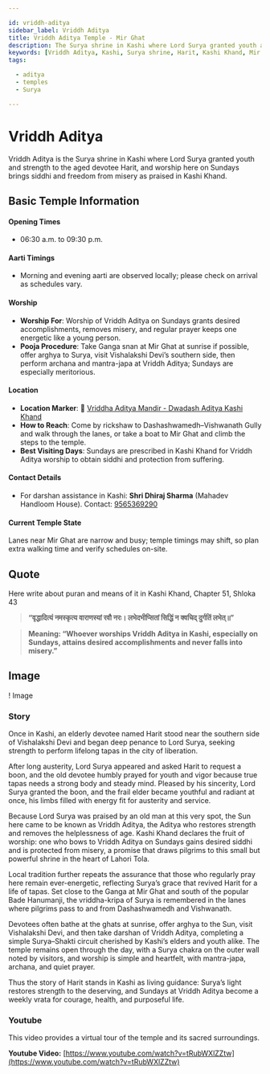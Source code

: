 ```yaml
---

id: vriddh-aditya
sidebar_label: Vriddh Aditya
title: Vriddh Aditya Temple - Mir Ghat
description: The Surya shrine in Kashi where Lord Surya granted youth and strength to the aged devotee Harit, and worship here brings siddhi and freedom from misery.
keywords: [Vriddh Aditya, Kashi, Surya shrine, Harit, Kashi Khand, Mir Ghat]
tags:

  - aditya
  - temples
  - Surya

---
```


# Vriddh Aditya

Vriddh Aditya is the Surya shrine in Kashi where Lord Surya granted youth and strength to the aged devotee Harit, and worship here on Sundays brings siddhi and freedom from misery as praised in Kashi Khand.

## Basic Temple Information

#### Opening Times

  * 06:30 a.m. to 09:30 p.m.

#### Aarti Timings

  * Morning and evening aarti are observed locally; please check on arrival as schedules vary.

#### Worship

  * **Worship For**: Worship of Vriddh Aditya on Sundays grants desired accomplishments, removes misery, and regular prayer keeps one energetic like a young person.
  * **Pooja Procedure**: Take Ganga snan at Mir Ghat at sunrise if possible, offer arghya to Surya, visit Vishalakshi Devi’s southern side, then perform archana and mantra-japa at Vriddh Aditya; Sundays are especially meritorious.

#### Location

  * **Location Marker**: 📍 [Vriddha Aditya Mandir - Dwadash Aditya Kashi Khand](https://maps.app.goo.gl/bP1ZjPo1KPT9UoWBA)
  * **How to Reach**: Come by rickshaw to Dashashwamedh–Vishwanath Gully and walk through the lanes, or take a boat to Mir Ghat and climb the steps to the temple.
  * **Best Visiting Days**: Sundays are prescribed in Kashi Khand for Vriddh Aditya worship to obtain siddhi and protection from suffering.

#### Contact Details

  * For darshan assistance in Kashi: **Shri Dhiraj Sharma** (Mahadev Handloom House). Contact: [9565369290](tel:9565369290)

#### Current Temple State

Lanes near Mir Ghat are narrow and busy; temple timings may shift, so plan extra walking time and verify schedules on-site.

## Quote

Here write about puran and means of it in Kashi Khand, Chapter 51, Shloka 43

> **“वृद्धादित्यं नमस्कृत्य वाराणस्यां रवौ नरः। लभेदभीप्सितां सिद्धिं न क्वचिद् दुर्गतिं लभेत्॥”**

> **Meaning: “Whoever worships Vriddh Aditya in Kashi, especially on Sundays, attains desired accomplishments and never falls into misery.”**

## Image

\! Image

### Story

Once in Kashi, an elderly devotee named Harit stood near the southern side of Vishalakshi Devi and began deep penance to Lord Surya, seeking strength to perform lifelong tapas in the city of liberation.

After long austerity, Lord Surya appeared and asked Harit to request a boon, and the old devotee humbly prayed for youth and vigor because true tapas needs a strong body and steady mind.
Pleased by his sincerity, Lord Surya granted the boon, and the frail elder became youthful and radiant at once, his limbs filled with energy fit for austerity and service.

Because Lord Surya was praised by an old man at this very spot, the Sun here came to be known as Vriddh Aditya, the Aditya who restores strength and removes the helplessness of age.
Kashi Khand declares the fruit of worship: one who bows to Vriddh Aditya on Sundays gains desired siddhi and is protected from misery, a promise that draws pilgrims to this small but powerful shrine in the heart of Lahori Tola.

Local tradition further repeats the assurance that those who regularly pray here remain ever-energetic, reflecting Surya’s grace that revived Harit for a life of tapas.
Set close to the Ganga at Mir Ghat and south of the popular Bade Hanumanji, the vriddha-kripa of Surya is remembered in the lanes where pilgrims pass to and from Dashashwamedh and Vishwanath.

Devotees often bathe at the ghats at sunrise, offer arghya to the Sun, visit Vishalakshi Devi, and then take darshan of Vriddh Aditya, completing a simple Surya–Shakti circuit cherished by Kashi’s elders and youth alike.
The temple remains open through the day, with a Surya chakra on the outer wall noted by visitors, and worship is simple and heartfelt, with mantra-japa, archana, and quiet prayer.

Thus the story of Harit stands in Kashi as living guidance: Surya’s light restores strength to the deserving, and Sundays at Vriddh Aditya become a weekly vrata for courage, health, and purposeful life.

### Youtube

This video provides a virtual tour of the temple and its sacred surroundings.

**Youtube Video:** [https://www.youtube.com/watch?v=tRubWXlZZtw](https://www.youtube.com/watch?v=tRubWXlZZtw)